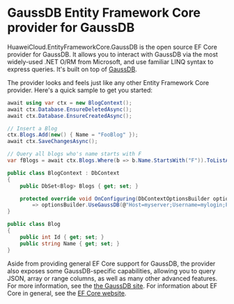 # GaussDB Entity Framework Core provider for GaussDB

HuaweiCloud.EntityFrameworkCore.GaussDB is the open source EF Core provider for GaussDB. It allows you to interact with GaussDB via the most widely-used .NET O/RM from Microsoft, and use familiar LINQ syntax to express queries. It's built on top of [GaussDB](https://github.com/HuaweiCloudDeveloper/gaussdb-dotnet).

The provider looks and feels just like any other Entity Framework Core provider. Here's a quick sample to get you started:

```csharp
await using var ctx = new BlogContext();
await ctx.Database.EnsureDeletedAsync();
await ctx.Database.EnsureCreatedAsync();

// Insert a Blog
ctx.Blogs.Add(new() { Name = "FooBlog" });
await ctx.SaveChangesAsync();

// Query all blogs who's name starts with F
var fBlogs = await ctx.Blogs.Where(b => b.Name.StartsWith("F")).ToListAsync();

public class BlogContext : DbContext
{
    public DbSet<Blog> Blogs { get; set; }

    protected override void OnConfiguring(DbContextOptionsBuilder optionsBuilder)
        => optionsBuilder.UseGaussDB(@"Host=myserver;Username=mylogin;Password=mypass;Database=mydatabase");
}

public class Blog
{
    public int Id { get; set; }
    public string Name { get; set; }
}
```

Aside from providing general EF Core support for GaussDB, the provider also exposes some GaussDB-specific capabilities, allowing you to query JSON, array or range columns, as well as many other advanced features. For more information, see the [the GaussDB site](http://www.npgsql.org/efcore/index.html). For information about EF Core in general, see the [EF Core website](https://docs.microsoft.com/ef/core/).

